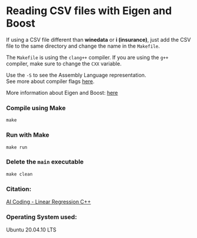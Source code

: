 # Reading CSV files with Eigen and Boost  

If using a CSV file different than **winedata** or **i (insurance)**, just add the CSV file to the same directory and change the name in the `Makefile`.  

The `Makefile` is using the `clang++` compiler. If you are using the `g++` compiler, make sure to change the `CXX` variable.    

Use the `-S` to see the Assembly Language representation.  
See more about compiler flags [here](https://www.hpc2n.umu.se/documentation/compilers/flags).  

More information about Eigen and Boost: [here](../../Libraries.md)  

### Compile using **Make**  

```
make
```  

### Run with **Make**  

```
make run
```  

### Delete the `main` executable  

```
make clean
```

### Citation:   
[AI Coding - Linear Regression C++](https://www.youtube.com/watch?v=jKtbNvCT8Dc&t=623s)  

### Operating System used:   
Ubuntu 20.04.10 LTS
